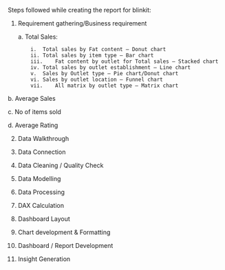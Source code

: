 Steps followed while creating the report for blinkit:

1)	Requirement gathering/Business requirement

      a.	Total Sales:
  
            i.	Total sales by Fat content – Donut chart
            ii.	Total sales by item type – Bar chart
            iii.	Fat content by outlet for Total sales – Stacked chart
            iv.	Total sales by outlet establishment – Line chart
            v.	Sales by Outlet type – Pie chart/Donut chart
            vi.	Sales by outlet location – Funnel chart
            vii.	All matrix by outlet type – Matrix chart
  
  b.	Average Sales
  
  c.	No of items sold
  
  d.	Average Rating

2)  Data Walkthrough

3)  Data Connection

4)  Data Cleaning / Quality Check

5)  Data Modelling

6)  Data Processing

7)	DAX Calculation

8)	Dashboard Layout

9)	Chart development & Formatting

10)	Dashboard / Report Development

11)	Insight Generation
